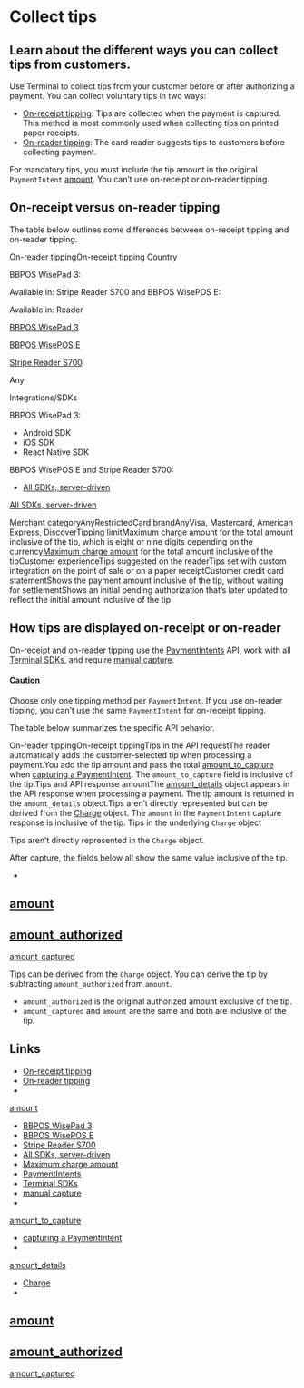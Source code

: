 # Collect tips

## Learn about the different ways you can collect tips from customers.

Use Terminal to collect tips from your customer before or after authorizing a
payment. You can collect voluntary tips in two ways:

- [On-receipt
tipping](https://docs.stripe.com/terminal/features/collecting-tips/on-receipt):
Tips are collected when the payment is captured. This method is most commonly
used when collecting tips on printed paper receipts.
- [On-reader
tipping](https://docs.stripe.com/terminal/features/collecting-tips/on-reader):
The card reader suggests tips to customers before collecting payment.

For mandatory tips, you must include the tip amount in the original
`PaymentIntent`
[amount](https://docs.stripe.com/api/payment_intents/object#payment_intent_object-amount).
You can’t use on-receipt or on-reader tipping.

## On-receipt versus on-reader tipping

The table below outlines some differences between on-receipt tipping and
on-reader tipping.

On-reader tippingOn-receipt tipping
Country

BBPOS WisePad 3:

Available in: 
Stripe Reader S700 and BBPOS WisePOS E:

Available in: 
Reader

[BBPOS WisePad
3](https://docs.stripe.com/terminal/payments/setup-reader/bbpos-wisepad3)

[BBPOS WisePOS
E](https://docs.stripe.com/terminal/payments/setup-reader/bbpos-wisepos-e)

[Stripe Reader
S700](https://docs.stripe.com/terminal/readers/stripe-reader-s700)

Any

Integrations/SDKs

BBPOS WisePad 3:

- Android SDK
- iOS SDK
- React Native SDK

BBPOS WisePOS E and Stripe Reader S700:

- [All SDKs,
server-driven](https://docs.stripe.com/terminal/payments/setup-reader#feature-table)

[All SDKs,
server-driven](https://docs.stripe.com/terminal/payments/setup-reader#feature-table)

Merchant categoryAnyRestrictedCard brandAnyVisa, Mastercard, American Express,
DiscoverTipping limit[Maximum charge
amount](https://docs.stripe.com/currencies#minimum-and-maximum-charge-amounts)
for the total amount inclusive of the tip, which is eight or nine digits
depending on the currency[Maximum charge
amount](https://docs.stripe.com/currencies#minimum-and-maximum-charge-amounts)
for the total amount inclusive of the tipCustomer experienceTips suggested on
the readerTips set with custom integration on the point of sale or on a paper
receiptCustomer credit card statementShows the payment amount inclusive of the
tip, without waiting for settlementShows an initial pending authorization that’s
later updated to reflect the initial amount inclusive of the tip
## How tips are displayed on-receipt or on-reader

On-receipt and on-reader tipping use the
[PaymentIntents](https://docs.stripe.com/api/payment_intents) API, work with all
[Terminal SDKs](https://docs.stripe.com/terminal/payments/setup-integration),
and require [manual
capture](https://docs.stripe.com/payments/place-a-hold-on-a-payment-method).

#### Caution

Choose only one tipping method per `PaymentIntent`. If you use on-reader
tipping, you can’t use the same `PaymentIntent` for on-receipt tipping.

The table below summarizes the specific API behavior.

On-reader tippingOn-receipt tippingTips in the API requestThe reader
automatically adds the customer-selected tip when processing a payment.You add
the tip amount and pass the total
[amount_to_capture](https://docs.stripe.com/api/payment_intents/capture#capture_payment_intent-amount_to_capture)
when [capturing a
PaymentIntent](https://docs.stripe.com/api/payment_intents/capture). The
`amount_to_capture` field is inclusive of the tip.Tips and API response
amountThe
[amount_details](https://docs.stripe.com/api/payment_intents/object#payment_intent_object-amount_details)
object appears in the API response when processing a payment. The tip amount is
returned in the `amount_details` object.Tips aren’t directly represented but can
be derived from the [Charge](https://docs.stripe.com/api/charges/object) object.
The `amount` in the `PaymentIntent` capture response is inclusive of the tip.
Tips in the underlying `Charge` object

Tips aren’t directly represented in the `Charge` object.

After capture, the fields below all show the same value inclusive of the tip.

-
[amount](https://docs.stripe.com/api/payment_intents/create#create_payment_intent-amount)
-
[amount_authorized](https://docs.stripe.com/api/charges/object#charge_object-payment_method_details-card_present-amount_authorized)
-
[amount_captured](https://docs.stripe.com/api/charges/object#charge_object-amount_captured)

Tips can be derived from the `Charge` object. You can derive the tip by
subtracting `amount_authorized` from `amount`.

- `amount_authorized` is the original authorized amount exclusive of the tip.
- `amount_captured` and `amount` are the same and both are inclusive of the tip.

## Links

- [On-receipt
tipping](https://docs.stripe.com/terminal/features/collecting-tips/on-receipt)
- [On-reader
tipping](https://docs.stripe.com/terminal/features/collecting-tips/on-reader)
-
[amount](https://docs.stripe.com/api/payment_intents/object#payment_intent_object-amount)
- [BBPOS WisePad
3](https://docs.stripe.com/terminal/payments/setup-reader/bbpos-wisepad3)
- [BBPOS WisePOS
E](https://docs.stripe.com/terminal/payments/setup-reader/bbpos-wisepos-e)
- [Stripe Reader
S700](https://docs.stripe.com/terminal/readers/stripe-reader-s700)
- [All SDKs,
server-driven](https://docs.stripe.com/terminal/payments/setup-reader#feature-table)
- [Maximum charge
amount](https://docs.stripe.com/currencies#minimum-and-maximum-charge-amounts)
- [PaymentIntents](https://docs.stripe.com/api/payment_intents)
- [Terminal SDKs](https://docs.stripe.com/terminal/payments/setup-integration)
- [manual
capture](https://docs.stripe.com/payments/place-a-hold-on-a-payment-method)
-
[amount_to_capture](https://docs.stripe.com/api/payment_intents/capture#capture_payment_intent-amount_to_capture)
- [capturing a
PaymentIntent](https://docs.stripe.com/api/payment_intents/capture)
-
[amount_details](https://docs.stripe.com/api/payment_intents/object#payment_intent_object-amount_details)
- [Charge](https://docs.stripe.com/api/charges/object)
-
[amount](https://docs.stripe.com/api/payment_intents/create#create_payment_intent-amount)
-
[amount_authorized](https://docs.stripe.com/api/charges/object#charge_object-payment_method_details-card_present-amount_authorized)
-
[amount_captured](https://docs.stripe.com/api/charges/object#charge_object-amount_captured)
